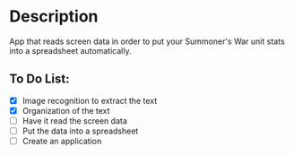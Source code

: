 # Description
App that reads screen data in order to put your Summoner's War unit stats into a spreadsheet automatically.

## To Do List:
- [X] Image recognition to extract the text
- [X] Organization of the text
- [ ] Have it read the screen data
- [ ] Put the data into a spreadsheet
- [ ] Create an application
